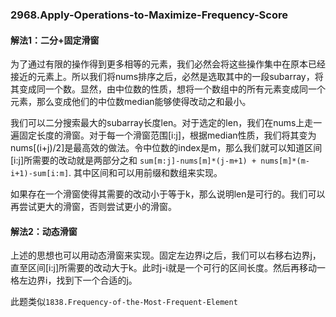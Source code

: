 ### 2968.Apply-Operations-to-Maximize-Frequency-Score

#### 解法1：二分+固定滑窗
为了通过有限的操作得到更多相等的元素，我们必然会将这些操作集中在原本已经接近的元素上。所以我们将nums排序之后，必然是选取其中的一段subarray，将其变成同一个数。显然，由中位数的性质，想将一个数组中的所有元素变成同一个元素，那么变成他们的中位数median能够使得改动之和最小。

我们可以二分搜索最大的subarray长度len。对于选定的len，我们在nums上走一遍固定长度的滑窗。对于每一个滑窗范围[i:j]，根据median性质，我们将其变为nums[(i+j)/2]是最高效的做法。令中位数的index是m，那么我们就可以知道区间[i:j]所需要的改动就是两部分之和 `sum[m:j]-nums[m]*(j-m+1) + nums[m]*(m-i+1)-sum[i:m]`. 其中区间和可以用前缀和数组来实现。

如果存在一个滑窗使得其需要的改动小于等于k，那么说明len是可行的。我们可以再尝试更大的滑窗，否则尝试更小的滑窗。

#### 解法2：动态滑窗
上述的思想也可以用动态滑窗来实现。固定左边界i之后，我们可以右移右边界j，直至区间[i:j]所需要的改动大于k。此时j-i就是一个可行的区间长度。然后再移动一格左边界i，找到下一个合适的j。

此题类似`1838.Frequency-of-the-Most-Frequent-Element`
